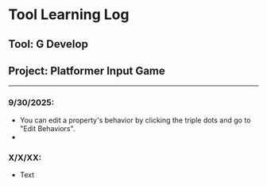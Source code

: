 # Tool Learning Log

## Tool: **G Develop**

## Project: **Platformer Input Game**

---

### 9/30/2025:

* You can edit a property's behavior by clicking the triple dots and go to "Edit Behaviors".
*  

### X/X/XX:
* Text


<!-- 
* Links you used today (websites, videos, etc)
* Things you tried, progress you made, etc
* Challenges, a-ha moments, etc
* Questions you still have
* What you're going to try next
-->
